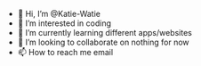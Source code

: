 - 👋 Hi, I’m @Katie-Watie
- 👀 I’m interested in coding
- 🌱 I’m currently learning different apps/websites
- 💞️ I’m looking to collaborate on nothing for now
- 📫 How to reach me email

<!---
Katie-Watie/Katie-Watie is a ✨ special ✨ repository because its `README.md` (this file) appears on your GitHub profile.
You can click the Preview link to take a look at your changes.
--->
